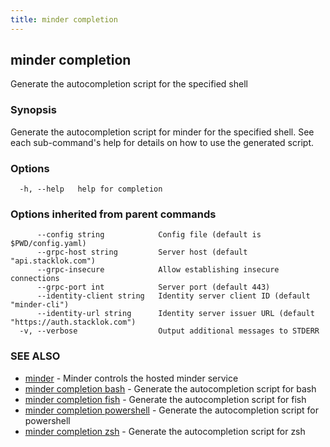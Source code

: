 ```yaml
---
title: minder completion
---
```

## minder completion

Generate the autocompletion script for the specified shell

### Synopsis

Generate the autocompletion script for minder for the specified shell.
See each sub-command's help for details on how to use the generated script.


### Options

```
  -h, --help   help for completion
```

### Options inherited from parent commands

```
      --config string            Config file (default is $PWD/config.yaml)
      --grpc-host string         Server host (default "api.stacklok.com")
      --grpc-insecure            Allow establishing insecure connections
      --grpc-port int            Server port (default 443)
      --identity-client string   Identity server client ID (default "minder-cli")
      --identity-url string      Identity server issuer URL (default "https://auth.stacklok.com")
  -v, --verbose                  Output additional messages to STDERR
```

### SEE ALSO

* [minder](minder.md)	 - Minder controls the hosted minder service
* [minder completion bash](minder_completion_bash.md)	 - Generate the autocompletion script for bash
* [minder completion fish](minder_completion_fish.md)	 - Generate the autocompletion script for fish
* [minder completion powershell](minder_completion_powershell.md)	 - Generate the autocompletion script for powershell
* [minder completion zsh](minder_completion_zsh.md)	 - Generate the autocompletion script for zsh

